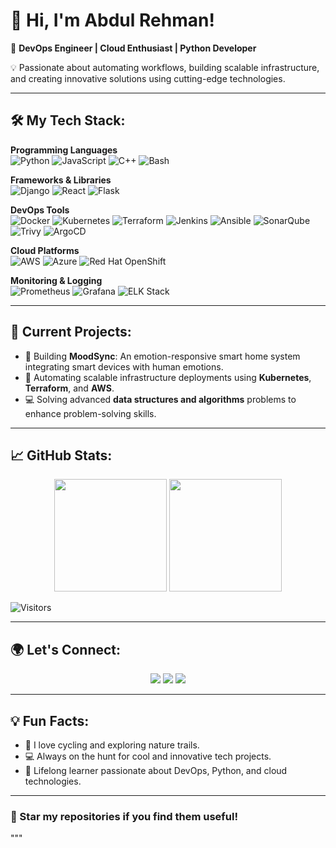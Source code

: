 # 👋 Hi, I'm Abdul Rehman!  

🚀 **DevOps Engineer | Cloud Enthusiast | Python Developer**  

💡 Passionate about automating workflows, building scalable infrastructure, and creating innovative solutions using cutting-edge technologies.  

---

## 🛠️ My Tech Stack:
**Programming Languages**  
<img src="https://img.shields.io/badge/-Python-3776AB?style=for-the-badge&logo=python&logoColor=white" alt="Python" />
<img src="https://img.shields.io/badge/-JavaScript-F7DF1E?style=for-the-badge&logo=javascript&logoColor=black" alt="JavaScript" />
<img src="https://img.shields.io/badge/-C++-00599C?style=for-the-badge&logo=cplusplus&logoColor=white" alt="C++" />
<img src="https://img.shields.io/badge/-Bash-4EAA25?style=for-the-badge&logo=gnu-bash&logoColor=white" alt="Bash" />

**Frameworks & Libraries**  
<img src="https://img.shields.io/badge/-Django-092E20?style=for-the-badge&logo=django&logoColor=white" alt="Django" />
<img src="https://img.shields.io/badge/-React-61DAFB?style=for-the-badge&logo=react&logoColor=black" alt="React" />
<img src="https://img.shields.io/badge/-Flask-000000?style=for-the-badge&logo=flask&logoColor=white" alt="Flask" />

**DevOps Tools**  
<img src="https://img.shields.io/badge/-Docker-2496ED?style=for-the-badge&logo=docker&logoColor=white" alt="Docker" />
<img src="https://img.shields.io/badge/-Kubernetes-326CE5?style=for-the-badge&logo=kubernetes&logoColor=white" alt="Kubernetes" />
<img src="https://img.shields.io/badge/-Terraform-7B42BC?style=for-the-badge&logo=terraform&logoColor=white" alt="Terraform" />
<img src="https://img.shields.io/badge/-Jenkins-D24939?style=for-the-badge&logo=jenkins&logoColor=white" alt="Jenkins" />
<img src="https://img.shields.io/badge/-Ansible-EE0000?style=for-the-badge&logo=ansible&logoColor=white" alt="Ansible" />
<img src="https://img.shields.io/badge/-SonarQube-4E9BCD?style=for-the-badge&logo=sonarqube&logoColor=white" alt="SonarQube" />
<img src="https://img.shields.io/badge/-Trivy-EE4C2C?style=for-the-badge&logo=trivy&logoColor=white" alt="Trivy" />
<img src="https://img.shields.io/badge/-ArgoCD-EA7B32?style=for-the-badge&logo=argo&logoColor=white" alt="ArgoCD" />

**Cloud Platforms**  
<img src="https://img.shields.io/badge/-AWS-232F3E?style=for-the-badge&logo=amazon-aws&logoColor=white" alt="AWS" />
<img src="https://img.shields.io/badge/-Azure-0078D4?style=for-the-badge&logo=microsoft-azure&logoColor=white" alt="Azure" />
<img src="https://img.shields.io/badge/-Red%20Hat%20OpenShift-EE0000?style=for-the-badge&logo=red-hat-open-shift&logoColor=white" alt="Red Hat OpenShift" />

**Monitoring & Logging**  
<img src="https://img.shields.io/badge/-Prometheus-E6522C?style=for-the-badge&logo=prometheus&logoColor=white" alt="Prometheus" />
<img src="https://img.shields.io/badge/-Grafana-F46800?style=for-the-badge&logo=grafana&logoColor=white" alt="Grafana" />
<img src="https://img.shields.io/badge/-ELK%20Stack-005571?style=for-the-badge&logo=elastic&logoColor=white" alt="ELK Stack" />

---

## 🚀 Current Projects:
- 🌟 Building **MoodSync**: An emotion-responsive smart home system integrating smart devices with human emotions.  
- 🔧 Automating scalable infrastructure deployments using **Kubernetes**, **Terraform**, and **AWS**.  
- 💻 Solving advanced **data structures and algorithms** problems to enhance problem-solving skills.  

---

## 📈 GitHub Stats:
<div align="center">
  <img height="180em" src="https://github-readme-stats.vercel.app/api?username=abdulrehman996&show_icons=true&theme=radical&hide_border=true" />
  <img height="180em" src="https://github-readme-stats.vercel.app/api/top-langs/?username=abdulrehman996&layout=compact&theme=radical&hide_border=true" />
</div>

![Visitors](https://visitor-badge.laobi.icu/badge?page_id=abdulrehman996.abdulrehman996)

---

## 🌍 Let's Connect:
<p align="center">
  <a href="https://linkedin.com/in/rehmanjaffar"><img src="https://img.shields.io/badge/-LinkedIn-0077B5?style=for-the-badge&logo=linkedin&logoColor=white"/></a>
  <a href="mailto:abdurrehman9968@gmail.com"><img src="https://img.shields.io/badge/-Gmail-D14836?style=for-the-badge&logo=gmail&logoColor=white"/></a>
  <a href="https://abdulrehman.dev"><img src="https://img.shields.io/badge/-Portfolio-000000?style=for-the-badge&logo=about-dot-me&logoColor=white"/></a>
</p>

---

## 💡 Fun Facts:
- 🚴 I love cycling and exploring nature trails.  
- 💻 Always on the hunt for cool and innovative tech projects.  
- 🎯 Lifelong learner passionate about DevOps, Python, and cloud technologies.  

---

### 🌟 Star my repositories if you find them useful!
"""
